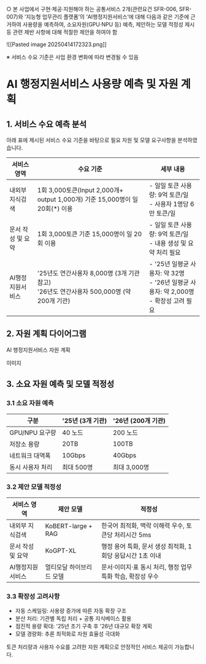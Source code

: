 ○ 본 사업에서 구현·제공·지원해야 하는 공통서비스 2개(관련요건 SFR-006, SFR-007)와 ‘지능형 업무관리 플랫폼’의 ‘AI행정지원서비스‘에 대해 다음과 같은 기준에 근거하여 사용량을 예측하여, 소요자원(GPU·NPU 등) 예측, 제안하는 모델 적정성 제시 등 관련 제반 사항에 대해 적절한 제안을 하여야 함 

![[Pasted image 20250414172323.png]]

※ 서비스 수요 기준은 사업 환경 변화에 따라 변경될 수 있음


# AI 행정지원서비스 사용량 예측 및 자원 계획

## 1. 서비스 수요 예측 분석

아래 표에 제시된 서비스 수요 기준을 바탕으로 필요 자원 및 모델 요구사항을 분석하였습니다.

| 서비스 영역     | 수요 기준                                                             | 세부 내용                                                            |
| ---------- | ----------------------------------------------------------------- | ---------------------------------------------------------------- |
| 내외부 지식검색   | 1회 3,000토큰(Input 2,000개+ output 1,000개) 기준 15,000명이 일 20회(*) 이용   | - 일일 토큰 사용량: 9억 토큰/일<br>- 사용자 1명당 6만 토큰/일                        |
| 문서 작성 및 요약 | 1회 3,000토큰 기준 15,000명이 일 20회 이용                                   | - 일일 토큰 사용량: 9억 토큰/일<br>- 내용 생성 및 요약 처리 필요                       |
| AI행정지원서비스  | '25년도 연간사용자 8,000명 (3개 기관 참고)<br>'26년도 연간사용자 500,000명 (약 200개 기관) | - '25년 일평균 사용자: 약 32명<br>- '26년 일평균 사용자: 약 2,000명<br>- 확장성 고려 필요 |

## 2. 자원 계획 다이어그램

AI 행정지원서비스 자원 계획

이미지 

## 3. 소요 자원 예측 및 모델 적정성

### 3.1 소요 자원 예측

| 구분          | '25년 (3개 기관) | '26년 (200개 기관) |
| ----------- | ------------ | -------------- |
| GPU/NPU 요구량 | 40 노드        | 200 노드         |
| 저장소 용량      | 20TB         | 100TB          |
| 네트워크 대역폭    | 10Gbps       | 40Gbps         |
| 동시 사용자 처리   | 최대 500명      | 최대 3,000명      |

### 3.2 제안 모델 적정성

| 서비스 영역     | 제안 모델              | 적정성                                 |
| ---------- | ------------------ | ----------------------------------- |
| 내외부 지식검색   | KoBERT-large + RAG | 한국어 최적화, 맥락 이해력 우수, 토큰당 처리시간 5ms    |
| 문서 작성 및 요약 | KoGPT-XL           | 행정 용어 특화, 문서 생성 최적화, 1회당 응답시간 1초 이내 |
| AI행정지원서비스  | 멀티모달 하이브리드 모델      | 문서·이미지·표 동시 처리, 행정 업무 특화 학습, 확장성 우수 |

### 3.3 확장성 고려사항

- 자동 스케일링: 사용량 증가에 따른 자동 확장 구조
- 분산 처리: 기관별 독립 처리 + 공통 지식베이스 활용
- 점진적 용량 확대: '25년 초기 구축 후 '26년 대규모 확장 계획
- 모델 경량화: 추론 최적화로 자원 효율성 극대화

토큰 처리량과 사용자 수요를 고려한 자원 계획으로 안정적인 서비스 제공이 가능합니다.